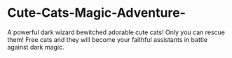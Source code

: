 # Cute-Cats-Magic-Adventure-
A powerful dark wizard bewitched adorable cute cats! Only you can rescue them! Free cats and they will become your faithful assistants in battle against dark magic.
